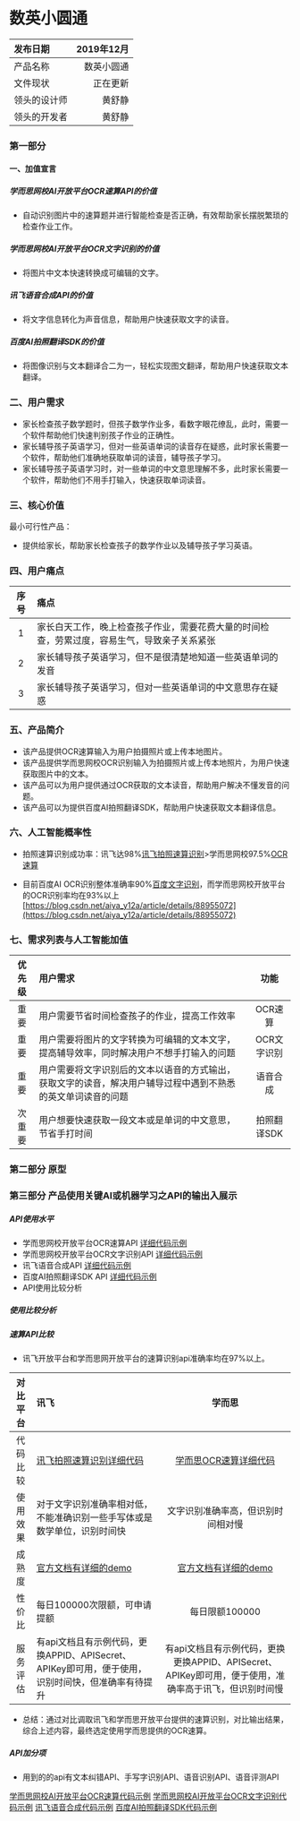 # 数英小圆通

| 发布日期 | 2019年12月 | 
| :------| ------: | 
| 产品名称 | 数英小圆通 | 
| 文件现状 | 正在更新 | 
| 领头的设计师 | 黄舒静 | 
| 领头的开发者 | 黄舒静 | 


### 第一部分
#### 一、加值宣言
##### 学而思网校AI开放平台OCR速算API的价值
* 自动识别图片中的速算题并进行智能检查是否正确，有效帮助家长摆脱繁琐的检查作业工作。

##### 学而思网校AI开放平台OCR文字识别的价值
* 将图片中文本快速转换成可编辑的文字。

##### 讯飞语音合成API的价值
* 将文字信息转化为声音信息，帮助用户快速获取文字的读音。

##### 百度AI拍照翻译SDK的价值
* 将图像识别与文本翻译合二为一，轻松实现图文翻译，帮助用户快速获取文本翻译。

### 二、用户需求
* 家长检查孩子数学题时，但孩子数学作业多，看数字眼花缭乱，此时，需要一个软件帮助他们快速判别孩子作业的正确性。
* 家长辅导孩子英语学习，但对一些英语单词的读音存在疑惑，此时家长需要一个软件，帮助他们准确地获取单词的读音，辅导孩子学习。
* 家长辅导孩子英语学习时，对一些单词的中文意思理解不多，此时家长需要一个软件，帮助他们不用手打输入，快速获取单词读音。


### 三、核心价值
最小可行性产品：
* 提供给家长，帮助家长检查孩子的数学作业以及辅导孩子学习英语。

### 四、用户痛点

| 序号 | 痛点 | 
| :------:| :------ | 
| 1 | 家长白天工作，晚上检查孩子作业，需要花费大量的时间检查，劳累过度，容易生气，导致亲子关系紧张 | 
| 2 | 家长辅导孩子英语学习，但不是很清楚地知道一些英语单词的发音 | 
| 3 | 家长辅导孩子英语学习，但对一些英语单词的中文意思存在疑惑 | 

### 五、产品简介
* 该产品提供OCR速算输入为用户拍摄照片或上传本地图片。
* 该产品提供学而思网校OCR识别输入为拍摄照片或上传本地照片，为用户快速获取图片中的文本。
* 该产品可以为用户提供通过OCR获取的文本读音，帮助用户解决不懂发音的问题。
* 该产品可以为提供百度AI拍照翻译SDK，帮助用户快速获取文本翻译信息。

### 六、人工智能概率性
* 拍照速算识别成功率：讯飞达98%[讯飞拍照速算识别](https://www.xfyun.cn/services/photo-calculate-recg)>学而思网校97.5%[OCR速算](https://docai.xueersi.com/books/ai%E6%95%99%E8%82%B2%E5%BC%80%E6%94%BE%E5%B9%B3%E5%8F%B0/page/ocr%E9%80%9F%E7%AE%97)

* 目前百度AI OCR识别整体准确率90%[百度文字识别](https://ai.baidu.com/tech/ocr/general)，而学而思网校开放平台的OCR识别率均在93%以上[https://blog.csdn.net/aiya_y12a/article/details/88955072](https://blog.csdn.net/aiya_y12a/article/details/88955072)

### 七、需求列表与人工智能加值

| 优先级 | 用户需求 | 功能 | 
| :------:| :------ | :------: | 
| 重要 | 用户需要节省时间检查孩子的作业，提高工作效率 | OCR速算 | 
| 重要 | 用户需要将图片的文字转换为可编辑的文本文字，提高辅导效率，同时解决用户不想手打输入的问题 | OCR文字识别 | 
| 重要 | 用户需要将文字识别后的文本以语音的方式输出，获取文字的读音，解决用户辅导过程中遇到不熟悉的英文单词读音的问题 | 语音合成 | 
| 次重要 | 用户想要快速获取一段文本或是单词的中文意思，节省手打时间 | 拍照翻译SDK | 

### 第二部分 原型

### 第三部分 产品使用关键AI或机器学习之API的输出入展示
##### API使用水平
* 学而思网校开放平台OCR速算API [详细代码示例]()
* 学而思网校开放平台OCR文字识别API [详细代码示例]()
* 讯飞语音合成API [详细代码示例]()
* 百度AI拍照翻译SDK API [详细代码示例]()
* API使用比较分析

##### 使用比较分析

##### 速算API比较
* 讯飞开放平台和学而思网开放平台的速算识别api准确率均在97%以上。

| 对比平台 | 讯飞 | 学而思 | 
| :------:| :------ | :------: | 
| 代码比较 | [讯飞拍照速算识别详细代码]() | [学而思OCR速算详细代码]() | 
| 使用效果 | 对于文字识别准确率相对低，不能准确识别一些手写体或是数学单位，识别时间快 | 文字识别准确率高，但识别时间相对慢 | 
| 成熟度 | [官方文档有详细的demo](https://www.xfyun.cn/doc/words/photo-calculate-recg/API.html#%E8%B0%83%E7%94%A8%E7%A4%BA%E4%BE%8B) | [官方文档有详细的demo](https://docai.xueersi.com/books/ai%E6%95%99%E8%82%B2%E5%BC%80%E6%94%BE%E5%B9%B3%E5%8F%B0/page/ocr%E9%80%9F%E7%AE%97) | 
| 性价比 | 每日100000次限额，可申请提额 | 每日限额100000 | 
| 服务评估 | 有api文档且有示例代码，更换APPID、APISecret、APIKey即可用，便于使用，识别时间快，但准确率有待提升 | 有api文档且有示例代码，更换更换APPID、APISecret、APIKey即可用，便于使用，准确率高于讯飞，但识别时间慢 | 

* 总结：通过对比调取讯飞和学而思开放平台提供的速算识别，对比输出结果，综合上述内容，最终选定使用学而思提供的OCR速算。


##### API加分项
* 用到的的api有文本纠错API、手写字识别API、语音识别API、语音评测API

[学而思网校AI开放平台OCR速算代码示例]()
[学而思网校AI开放平台OCR文字识别代码示例]()
[讯飞语音合成代码示例]()
[百度AI拍照翻译SDK代码示例]()





